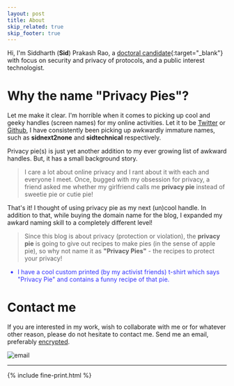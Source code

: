 ```yaml
---
layout: post
title: About
skip_related: true
skip_footer: true
---
```


Hi, I'm Siddharth (**Sid**) Prakash Rao, a [doctoral candidate](https://users.aalto.fi/~raos1/){:target="_blank"} with focus on security and privacy of protocols, and a public interest technologist.  

# Why the name "Privacy Pies"?

Let me make it clear. I'm horrible when it comes to picking up cool and geeky handles (screen names) for my online activities. Let it to be [Twitter][twitter_handle] or [Github][github_handle], I have consistently been picking up awkwardly immature names, such as **sidnext2none** and **sidtechnical** respectively. 

Privacy pie(s) is just yet another addition to my ever growing list of awkward handles. But, it has a small background story.

<i class="fa fa-quote-left fa-3x fa-pull-left fa-border" aria-hidden="true"></i> 
> I care a lot about online privacy and I rant about it with each and everyone I meet. Once, bugged with my obsession for privacy, a friend asked me whether my girlfriend calls me **privacy pie** instead of sweetie pie or cutie pie! 

That's it! I thought of using privacy pie as my next (un)cool handle. In addition to that, while buying the domain name for the blog, I expanded my awkard naming skill to a completely different level! 

<i class="fa fa-quote-left fa-3x fa-pull-left fa-border" aria-hidden="true"></i> 
> Since this blog is about privacy (protection or violation), the **privacy pie** is going to give out recipes to make pies (in the sense of apple pie), so why not name it as **"Privacy Pies"** - the recipes to protect your privacy! 

<ul class="fa-ul">
<li style="color: #3333ff;"><i class="fa-li fa fa-spinner fa-spin"></i> I have a cool custom printed (by my activist friends) t-shirt which says "Privacy Pie" and contains a funny recipe of that pie.</li>
</ul>

# Contact me

If you are interested in my work, wish to collaborate with me or for whatever other reason, please do not hesitate to contact me. Send me an email, preferably [<i class="fa fa-lock" aria-hidden="true"></i> encrypted][sidtechnical_gpg].

![email]({{site.baseurl}}/static/email_pic.png)

[twitter_handle]: https://twitter.com/sidnext2none 
[github_handle]: https://github.com/sidtechnical
[sidtechnical_gpg]: http://pgp.mit.edu/pks/lookup?op=get&search=0x5510BE737ABD7B82

---
{% include fine-print.html %}